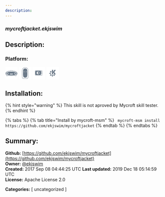 ```yaml
---
description: 
---
```


### _mycroftjacket.ekjswim_  
## Description:  
  
  
  
### Platform:  
 ![Mark I](../.gitbook/assets/mark-1-icon.png)  ![Mark II](../.gitbook/assets/mark-2-icon.png)  ![Picroft](../.gitbook/assets/picroft-icon.png)  ![plasmoid](../.gitbook/assets/kde.png)   
## Installation:  
{% hint style="warning" %}
This skill is not aproved by Mycroft skill tester.
{% endhint %}
    
{% tabs %}
{% tab title="Install by mycroft-msm" %}
``` mycroft-msm install https://github.com/ekjswim/mycroftjacket```
{% endtab %}
  {% endtabs %}
    
## Summary:  
**Github:** [https://github.com/ekjswim/mycroftjacket](https://github.com/ekjswim/mycroftjacket)  
**Owner:** [@ekjswim](https://github.com/ekjswim)  
**Created:** 2017 Sep 08 04:44:25 UTC  **Last updated:** 2019 Dec 18 05:14:59 UTC  
**License:** Apache License 2.0  
  
**Categories:** [ uncategorized ]   
